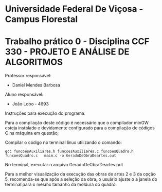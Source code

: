 # Universidade Federal De Viçosa - Campus Florestal
# Trabalho prático 0 - Disciplina CCF 330 - PROJETO E ANÁLISE DE ALGORITMOS

Professor responsável: 

  - Daniel Mendes Barbosa 
    
Aluno responsável:

  - João Lobo - 4693

Instruções para execução do programa:

  Para a compilação deste código é necessário que o compilador minGW esteja instalado e devidamente configurado para a compilação de códigos C na máquina em questão;

  Compilar o código no terminal linux utilizando o comando:

    gcc funcoesAuxiliares.h funcoesAuxiliares.c funcoesQuadro.h funcoesQuadro.c   main.c -o GeradoDeObraDeartes.out

  No terminal, executar o arquivo GeradoDeObraDeartes.out

  Para a melhor visualização da execução das obras de artes 2 e 3 da opção 5, recomenda-se que após a seleção da obra, o usuário ajuste o a janela do terminal para o mesmo tamanho da moldura do quadro.